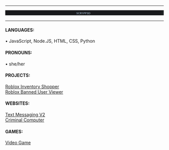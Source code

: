 <hr>
<img src="scr1pp3d.JPG">
<hr>

#### LANGUAGES:                    
• JavaScript, Node.JS, HTML, CSS, Python   
#### PRONOUNS:                     
• she/her              
#### PROJECTS:
<a href="https://github.com/Scripped/Roblox-Inventory-Shopper">Roblox Inventory Shopper</a> <br>
<a href="https://github.com/Scripped/Roblox-Banned-User-Viewer">Roblox Banned User Viewer</a> <br>
#### WEBSITES:
<a href="https://scripped.github.io/Text-Messaging-V2/">Text Messaging V2</a> <br>
<a href="https://scripped.github.io/Criminal-Computer/">Criminal Computer</a> <br>
#### GAMES:
<a href="https://scripped.github.io/Video-Show-Game">Video Game</a>
